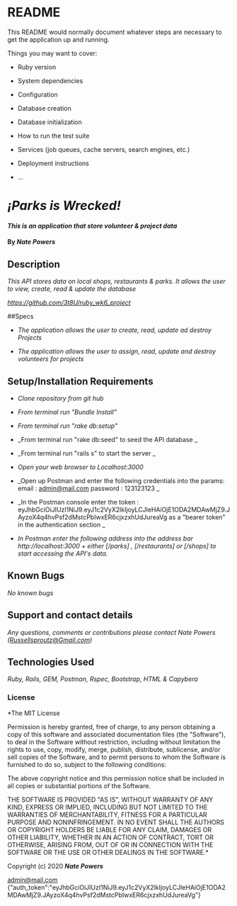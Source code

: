 # README

This README would normally document whatever steps are necessary to get the
application up and running.

Things you may want to cover:

* Ruby version

* System dependencies

* Configuration

* Database creation

* Database initialization

* How to run the test suite

* Services (job queues, cache servers, search engines, etc.)

* Deployment instructions

* ...

# _¡Parks is Wrecked!_

#### _This is an application that store volunteer & project data_

#### By _**Nate Powers**_

## Description

_This API stores data on local shops, restaurants & parks. It allows the user to view, create, read & update the database_

_https://github.com/3t8U/ruby_wk6_project_

##Specs

* _The application allows the user to create, read, update ad destroy Projects_

* _The application allows the user to assign, read, update and destroy volunteers for projects_








## Setup/Installation Requirements

* _Clone repository from git hub_

* _From terminal run "Bundle Install"_

* _From terminal run "rake db:setup"_

* _From terminal run "rake db:seed" to seed the API database _

* _From terminal run "rails s" to start the server _

* _Open your web browser to Localhost:3000_

* _Open up Postman and enter the following credentials into the params:
 email : admin@mail.com
password : 123123123 _

* _In the Postman console enter the token : eyJhbGciOiJIUzI1NiJ9.eyJ1c2VyX2lkIjoyLCJleHAiOjE1ODA2MDAwMjZ9.JAyzoX4q4hvPsf2dMstcPbIwxER6cjxzxhUdJureaVg
as a "bearer token" in the authentication section _

* _In Postman enter the following address into the address bar http://localhost:3000 + either [/parks] , [/restaurants]
or [/shops] to start accessing the API's data._


## Known Bugs

_No known bugs_

## Support and contact details

_Any questions, comments or contributions please contact Nate Powers (Russellsproutz@Gmail.com)_

## Technologies Used

_Ruby, Rails, GEM, Postman, Rspec, Bootstrap, HTML & Capybera_

### License

*The MIT License


Permission is hereby granted, free of charge, to any person obtaining a copy
of this software and associated documentation files (the "Software"), to deal
in the Software without restriction, including without limitation the rights
to use, copy, modify, merge, publish, distribute, sublicense, and/or sell
copies of the Software, and to permit persons to whom the Software is
furnished to do so, subject to the following conditions:

The above copyright notice and this permission notice shall be included in
all copies or substantial portions of the Software.

THE SOFTWARE IS PROVIDED "AS IS", WITHOUT WARRANTY OF ANY KIND, EXPRESS OR
IMPLIED, INCLUDING BUT NOT LIMITED TO THE WARRANTIES OF MERCHANTABILITY,
FITNESS FOR A PARTICULAR PURPOSE AND NONINFRINGEMENT. IN NO EVENT SHALL THE
AUTHORS OR COPYRIGHT HOLDERS BE LIABLE FOR ANY CLAIM, DAMAGES OR OTHER
LIABILITY, WHETHER IN AN ACTION OF CONTRACT, TORT OR OTHERWISE, ARISING FROM,
OUT OF OR IN CONNECTION WITH THE SOFTWARE OR THE USE OR OTHER DEALINGS IN
THE SOFTWARE.*

Copyright (c) 2020 **_Nate Powers_**


admin@mail.com
{"auth_token":"eyJhbGciOiJIUzI1NiJ9.eyJ1c2VyX2lkIjoyLCJleHAiOjE1ODA2MDAwMjZ9.JAyzoX4q4hvPsf2dMstcPbIwxER6cjxzxhUdJureaVg"}
